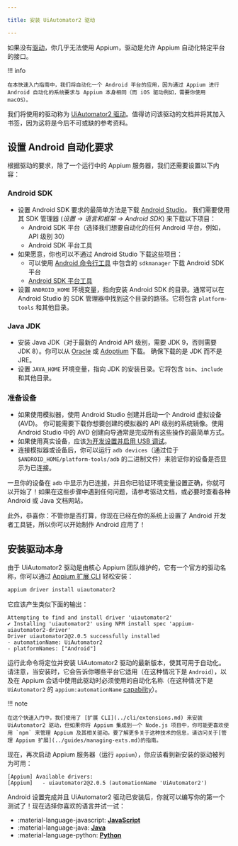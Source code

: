```yaml
---

title: 安装 UiAutomator2 驱动

---
```


如果没有[驱动](../intro/drivers.md)，你几乎无法使用 Appium，驱动是允许 Appium 自动化特定平台的接口。

!!! info

    在本快速入门指南中，我们将自动化一个 Android 平台的应用，因为通过 Appium 进行 Android 自动化的系统要求与 Appium 本身相同（而 iOS 驱动例如，需要你使用 macOS）。

我们将使用的驱动称为 [UiAutomator2 驱动](https://github.com/appium/appium-uiautomator2-driver)。值得访问该驱动的文档并将其加入书签，因为这将是今后不可或缺的参考资料。

## 设置 Android 自动化要求

根据驱动的要求，除了一个运行中的 Appium 服务器，我们还需要设置以下内容：

### Android SDK

- 设置 Android SDK 要求的最简单方法是下载 [Android Studio](https://developer.android.com/studio)。
我们需要使用其 SDK 管理器 (_设置 -> 语言和框架 -> Android SDK_) 来下载以下项目：
    - Android SDK 平台（选择我们想要自动化的任何 Android 平台，例如，API 级别 30）
    - Android SDK 平台工具
- 如果愿意，你也可以不通过 Android Studio 下载这些项目：
    - 可以使用 [Android 命令行工具](https://developer.android.com/studio#command-line-tools-only) 中包含的 `sdkmanager` 下载 Android SDK 平台
    - [Android SDK 平台工具](https://developer.android.com/tools/releases/platform-tools)
- 设置 `ANDROID_HOME` 环境变量，指向安装 Android SDK 的目录。通常可以在 Android Studio 的 SDK 管理器中找到这个目录的路径。它将包含 `platform-tools` 和其他目录。

### Java JDK

- 安装 Java JDK（对于最新的 Android API 级别，需要 JDK 9，否则需要 JDK 8）。你可以从 [Oracle](https://jdk.java.net/) 或 [Adoptium](https://adoptium.net/en-GB/temurin/releases/) 下载。
确保下载的是 JDK 而不是 JRE。
- 设置 `JAVA_HOME` 环境变量，指向 JDK 的安装目录。它将包含 `bin`、`include` 和其他目录。

### 准备设备

- 如果使用模拟器，使用 Android Studio 创建并启动一个 Android 虚拟设备 (AVD)。
你可能需要下载你想要创建的模拟器的 API 级别的系统镜像。使用 Android Studio 中的 AVD 创建向导通常是完成所有这些操作的最简单方式。
- 如果使用真实设备，应该[为开发设置并启用 USB 调试](https://developer.android.com/studio/debug/dev-options)。
- 连接模拟器或设备后，你可以运行 `adb devices`（通过位于 `$ANDROID_HOME/platform-tools/adb` 的二进制文件）来验证你的设备是否显示为已连接。

一旦你的设备在 `adb` 中显示为已连接，并且你已验证环境变量设置正确，你就可以开始了！如果在这些步骤中遇到任何问题，请参考驱动文档，或必要时查看各种 Android 或 Java 文档网站。

此外，恭喜你：不管你是否打算，你现在已经在你的系统上设置了 Android 开发者工具链，所以你可以开始制作 Android 应用了！

## 安装驱动本身

由于 UiAutomator2 驱动是由核心 Appium 团队维护的，它有一个官方的驱动名称，你可以通过 [Appium 扩展 CLI](../cli/extensions.md) 轻松安装：

```bash
appium driver install uiautomator2
```

它应该产生类似下面的输出：

```
Attempting to find and install driver 'uiautomator2'
✔ Installing 'uiautomator2' using NPM install spec 'appium-uiautomator2-driver'
Driver uiautomator2@2.0.5 successfully installed
- automationName: UiAutomator2
- platformNames: ["Android"]
```

运行此命令将定位并安装 UiAutomator2 驱动的最新版本，使其可用于自动化。请注意，当安装时，它会告诉你哪些平台它适用（在这种情况下是 `Android`），以及在 Appium 会话中使用此驱动时必须使用的自动化名称（在这种情况下是 `UiAutomator2` 的 `appium:automationName` [capability](../guides/caps.md)）。

!!! note

    在这个快速入门中，我们使用了 [扩展 CLI](../cli/extensions.md) 来安装 UiAutomator2 驱动，但如果你将 Appium 集成到一个 Node.js 项目中，你可能更喜欢使用 `npm` 来管理 Appium 及其相关驱动。要了解更多关于这种技术的信息，请访问关于[管理 Appium 扩展](../guides/managing-exts.md)的指南。

现在，再次启动 Appium 服务器（运行 `appium`），你应该看到新安装的驱动被列为可用：

```
[Appium] Available drivers:
[Appium]   - uiautomator2@2.0.5 (automationName 'UiAutomator2')
```

Android 设置完成并且 UiAutomator2 驱动已安装后，你就可以编写你的第一个测试了！现在选择你喜欢的语言并试一试：

<div class="grid cards" markdown>

-   :material-language-javascript: [__JavaScript__](./test-js.md)
-   :material-language-java: [__Java__](./test-java.md)
-   :material-language-python: [__Python__](./test-py.md)

</div>
